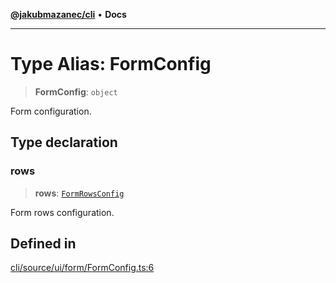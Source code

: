 [**@jakubmazanec/cli**](../README.md) • **Docs**

---

# Type Alias: FormConfig

> **FormConfig**: `object`

Form configuration.

## Type declaration

### rows

> **rows**: [`FormRowsConfig`](FormRowsConfig.md)

Form rows configuration.

## Defined in

[cli/source/ui/form/FormConfig.ts:6](https://github.com/jakubmazanec/tools/blob/e8ae4d79f84effbab1b79b1c88222a54b84f3504/packages/cli/source/ui/form/FormConfig.ts#L6)
